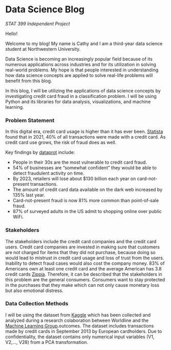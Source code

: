 <!--
  <<< Author notes: Header of the course >>>
  Include a 1280×640 image, course title in sentence case, and a concise description in emphasis.
  In your repository settings: enable template repository, add your 1280×640 social image, auto delete head branches.
  Add your open source license, GitHub uses Creative Commons Attribution 4.0 International.
-->

# Data Science Blog

_STAT 399 Independent Project_

Hello!

Welcome to my blog! My name is Cathy and I am a third-year data science student at Northwestern University.



Data Science is becoming an increasingly popular field because of its numerous applications across industries and for its utilization in solving real-world problems. My hope is that people interested in understanding how data science concepts are applied to solve real-life problems will benefit from this blog.

In this blog, I will be utilizing the applications of data science concepts by investigating credit card fraud in a classification problem. I will be using Python and its libraries for data analysis, visualizations, and machine learning. 

### Problem Statement
In this digital era, credit card usage is higher than it has ever been. [Statista](https://www.statista.com/statistics/568523/preferred-payment-methods-usa/) found that in 2021, 40% of all transactions were made with a credit card. As credit card use grows, the risk of fraud does as well. 

Key findings by [dataprot](https://dataprot.net/statistics/credit-card-fraud-statistics/) include:
- People in their 30s are the most vulnerable to credit card fraud.
- 54% of businesses are “somewhat confident” they would be able to detect fraudulent activity on time.
- By 2023, retailers will lose about $130 billion each year on card-not-present transactions.
- The amount of credit card data available on the dark web increased by 135% last year.
- Card-not-present fraud is now 81% more common than point-of-sale fraud.
- 87% of surveyed adults in the US admit to shopping online over public WiFi.


### Stakeholders

The stakeholders include the credit card companies and the credit card users. Credit card companies are invested in making sure that customers are not charged for items that they did not purchase, because doing so would lead to mistrust in credit card usage and loss of trust from the users. Inability to detect fraud cases would also cost the company money. 83% of Americans own at least one credit card and the average American has 3.8 credit cards [Zippia](https://www.zippia.com/advice/credit-card-statistics/#:~:text=83%25%20of%20Americans%20own%20at,American%20has%203.8%20credit%20cards.). Therefore, it can be described that the stakeholders in this problem are the general consumers. Consumers want to stay protected in the purchases that they make which can not only cause monetary loss but also emotional distress. 


### Data Collection Methods
I will be using the dataset from [Kaggle](https://www.kaggle.com/datasets/mlg-ulb/creditcardfraud) which has been collected and analyzed during a research colaboration between Worldline and the [Machine Learning Group](https://mlg.ulb.ac.be/wordpress/).outcomes. The dataset includes transactions made by credit cards in September 2013 by European cardholders. Due to confidentiality, the dataset contains only numerical input variables (V1, V2,..., V28) from a PCA transformation.



<!--
  <<< Author notes: Start of the course >>>
  Include start button, a note about Actions minutes,
  and tell the learner why they should take the course.
  Each step should be wrapped in <details>/<summary>, with an `id` set.
  The start <details> should have `open` as well.
  Do not use quotes on the <details> tag attributes.
-->

<!--step0

With GitHub Pages, you can host project blogs, documentation, resumes, portfolios, or any other static content you'd like. Your GitHub repository can easily become its own website. In this course, we'll show you how to set up your own site or blog using GitHub Pages.

- **Who is this for**: Beginners, students, project maintainers, small businesses.
- **What you'll learn**: How to build a GitHub Pages site.
- **What you'll build**: We'll build a simple GitHub Pages site with a blog. We'll use [Jekyll](https://jekyllrb.com), a static site generator.
- **Prerequisites**: If you need to learn about branches, commits, and pull requests, take [Introduction to GitHub](https://github.com/skills/introduction-to-github) first.
- **How long**: This course is five steps long and takes less than one hour to complete.

## How to start this course

1. Above these instructions, right-click **Use this template** and open the link in a new tab.
   ![Use this template](https://user-images.githubusercontent.com/1221423/169618716-fb17528d-f332-4fc5-a11a-eaa23562665e.png)
2. In the new tab, follow the prompts to create a new repository.
   - For owner, choose your personal account or an organization to host the repository.
   - We recommend creating a public repository—private repositories will [use Actions minutes](https://docs.github.com/en/billing/managing-billing-for-github-actions/about-billing-for-github-actions).
   ![Create a new repository](https://user-images.githubusercontent.com/1221423/169618722-406dc508-add4-4074-83f0-c7a7ad87f6f3.png)
3. After your new repository is created, wait about 20 seconds, then refresh the page. Follow the step-by-step instructions in the new repository's README.

endstep0-->

<!--
  <<< Author notes: Step 1 >>>
  Choose 3-5 steps for your course.
  The first step is always the hardest, so pick something easy!
  Link to docs.github.com for further explanations.
  Encourage users to open new tabs for steps!
-->

